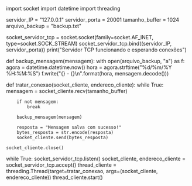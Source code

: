 import socket
import datetime
import threading

servidor_IP = "127.0.0.1"
servidor_porta = 20001
tamanho_buffer = 1024
arquivo_backup = "backup.txt"

socket_servidor_tcp = socket.socket(family=socket.AF_INET, type=socket.SOCK_STREAM)
socket_servidor_tcp.bind((servidor_IP, servidor_porta))
print("Servidor TCP funcionando e esperando conexões")

def backup_mensagem(mensagem):
    with open(arquivo_backup, "a") as f:
        agora = datetime.datetime.now()
        hora = agora.strftime("%d/%m/%Y %H:%M:%S")
        f.write("{} - {}\n".format(hora, mensagem.decode()))

def tratar_conexao(socket_cliente, endereco_cliente):
    while True:
        mensagem = socket_cliente.recv(tamanho_buffer)

        if not mensagem:
            break

        backup_mensagem(mensagem)

        resposta = "Mensagem salva com sucesso!"
        bytes_resposta = str.encode(resposta)
        socket_cliente.send(bytes_resposta)

    socket_cliente.close()

while True:
    socket_servidor_tcp.listen()
    socket_cliente, endereco_cliente = socket_servidor_tcp.accept()
    thread_cliente = threading.Thread(target=tratar_conexao, args=(socket_cliente, endereco_cliente))
    thread_cliente.start()